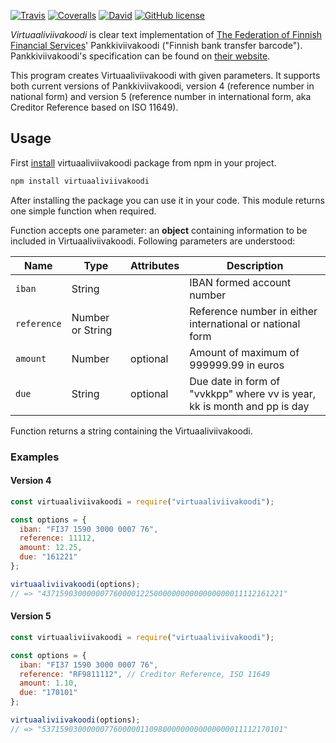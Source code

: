[![Travis](https://img.shields.io/travis/akselinurmio/virtuaaliviivakoodi.svg)](https://travis-ci.org/akselinurmio/virtuaaliviivakoodi)
[![Coveralls](https://img.shields.io/coveralls/akselinurmio/virtuaaliviivakoodi.svg)](https://coveralls.io/github/akselinurmio/virtuaaliviivakoodi)
[![David](https://img.shields.io/david/akselinurmio/virtuaaliviivakoodi.svg)](https://david-dm.org/akselinurmio/virtuaaliviivakoodi)
[![GitHub license](https://img.shields.io/badge/license-MIT-blue.svg)](https://raw.githubusercontent.com/akselinurmio/virtuaaliviivakoodi/master/LICENSE)

*Virtuaaliviivakoodi* is clear text implementation of [The Federation of Finnish Financial Services](http://www.finanssiala.fi/en)' Pankkiviivakoodi ("Finnish bank transfer barcode"). Pankkiviivakoodi's specification can be found on [their website](http://www.finanssiala.fi/maksujenvalitys/dokumentit/Pankkiviivakoodi-opas.pdf "Pankkiviivakoodi-opas").

This program creates Virtuaaliviivakoodi with given parameters. It supports both current versions of Pankkiviivakoodi, version 4 (reference number in national form) and version 5 (reference number in international form, aka Creditor Reference based on ISO 11649).

## Usage

First [install](https://docs.npmjs.com/getting-started/installing-npm-packages-locally "Installing npm packages locally") virtuaaliviivakoodi package from npm in your project.

```sh
npm install virtuaaliviivakoodi
```

After installing the package you can use it in your code. This module returns one simple function when required.

Function accepts one parameter: an **object** containing information to be included in Virtuaaliviivakoodi. Following parameters are understood:

| Name | Type | Attributes | Description |
| --- | --- | --- | --- |
| `iban` | String | | IBAN formed account number |
| `reference` | Number or String | | Reference number in either international or national form |
| `amount` | Number | optional | Amount of maximum of 999999.99 in euros |
| `due` | String | optional | Due date in form of "vvkkpp" where vv is year, kk is month and pp is day |

Function returns a string containing the Virtuaaliviivakoodi.

### Examples

#### Version 4

```javascript
const virtuaaliviivakoodi = require("virtuaaliviivakoodi");

const options = {
  iban: "FI37 1590 3000 0007 76",
  reference: 11112,
  amount: 12.25,
  due: "161221"
};

virtuaaliviivakoodi(options);
// => "437159030000007760000122500000000000000000011112161221"
```

#### Version 5

```javascript
const virtuaaliviivakoodi = require("virtuaaliviivakoodi");

const options = {
  iban: "FI37 1590 3000 0007 76",
  reference: "RF9811112", // Creditor Reference, ISO 11649
  amount: 1.10,
  due: "170101"
};

virtuaaliviivakoodi(options);
// => "537159030000007760000011098000000000000000011112170101"
```
